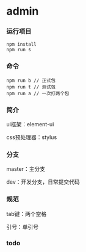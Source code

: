 # admin

### 运行项目
```
npm install
npm run s
```

### 命令
```
npm run b // 正式包
npm run t // 测试包
npm run a // 一次打两个包
```
### 简介
ui框架：element-ui

css预处理器：stylus

### 分支
master：主分支

dev：开发分支，日常提交代码

### 规范
tab键：两个空格

引号：单引号

### todo
